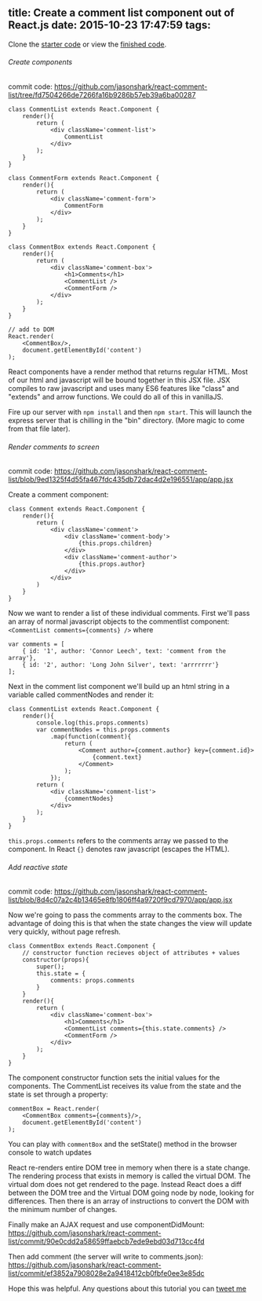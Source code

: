title: Create a comment list component out of React.js
date: 2015-10-23 17:47:59
tags:
---

Clone the [starter code](https://github.com/jasonshark/react-comment-list/tree/f7f7b0451edc008b25817c6fedb44b42001613ee) or view the [finished code](https://github.com/jasonshark/react-comment-list/tree/master).
<!-- more -->

###### Create components
commit code: https://github.com/jasonshark/react-comment-list/tree/fd7504266de7266fa16b9286b57eb39a6ba00287
```
class CommentList extends React.Component {
	render(){
		return (
			<div className='comment-list'>
				CommentList
			</div>
		);
	}
}

class CommentForm extends React.Component {
	render(){
		return (
			<div className='comment-form'>
				CommentForm
			</div>
		);
	}
}

class CommentBox extends React.Component {
	render(){
		return (
			<div className='comment-box'>
				<h1>Comments</h1>
				<CommentList />
				<CommentForm />
			</div>
		);
	}
}

// add to DOM
React.render(
	<CommentBox/>,
	document.getElementById('content')
);
```

React components have a render method that returns regular HTML. Most of our html and javascript will be bound together in this JSX file. JSX compiles to raw javascript and uses many ES6 features like "class" and "extends" and arrow functions. We could do all of this in vanillaJS.

Fire up our server with `npm install` and then `npm start`. This will launch the express server that is chilling in the "bin" directory. (More magic to come from that file later).

###### Render comments to screen
commit code: https://github.com/jasonshark/react-comment-list/blob/9ed1325f4d55fa467fdc435db72dac4d2e196551/app/app.jsx

Create a comment component:
```
class Comment extends React.Component {
	render(){
		return (
			<div className='comment'>
				<div className='comment-body'>
					{this.props.children}
				</div>
				<div className='comment-author'>
					{this.props.author}
				</div>
			</div>
		)
	}
}
```

Now we want to render a list of these individual comments. First we'll pass an array of normal javascript objects to the commentlist component: `<CommentList comments={comments} />` where
```
var comments = [
	{ id: '1', author: 'Connor Leech', text: 'comment from the array'},
	{ id: '2', author: 'Long John Silver', text: 'arrrrrrr'}
];
```

Next in the comment list component we'll build up an html string in a variable called commentNodes and render it:

```
class CommentList extends React.Component {
	render(){
		console.log(this.props.comments)
		var commentNodes = this.props.comments
			.map(function(comment){
				return (
					<Comment author={comment.author} key={comment.id}>
						{comment.text}
					</Comment>
				);
			});
		return (
			<div className='comment-list'>
				{commentNodes}
			</div>
		);
	}
}
```
`this.props.comments` refers to the comments array we passed to the component. In React `{}` denotes raw javascript (escapes the HTML).


###### Add reactive state
commit code: https://github.com/jasonshark/react-comment-list/blob/8d4c07a2c4b13465e8fb1806ff4a9720f9cd7970/app/app.jsx

Now we're going to pass the comments array to the comments box. The advantage of doing this is that when the state changes the view will update very quickly, without page refresh.

```
class CommentBox extends React.Component {
	// constructor function recieves object of attributes + values
	constructor(props){
		super();
		this.state = {
			comments: props.comments
		}
	}
	render(){
		return (
			<div className='comment-box'>
				<h1>Comments</h1>
				<CommentList comments={this.state.comments} />
				<CommentForm />
			</div>
		);
	}
}
```

The component constructor function sets the initial values for the components. The CommentList receives its value from the state and the state is set through a property:

```
commentBox = React.render(
	<CommentBox comments={comments}/>,
	document.getElementById('content')
);
```
You can play with `commentBox` and the setState() method in the browser console to watch updates 


React re-renders entire DOM tree in memory when there is a state change. The rendering process that exists in memory is called the virtual DOM. The virtual dom does not get rendered to the page. Instead React does a diff between the DOM tree and the Virtual DOM going node by node, looking for differences. Then there is an array of instructions to convert the DOM with the minimum number of changes.


Finally make an AJAX request and use componentDidMount: https://github.com/jasonshark/react-comment-list/commit/90e0cdd2a58659ffaebcb7ede9ebd03d713cc4fd

Then add comment (the server will write to comments.json): https://github.com/jasonshark/react-comment-list/commit/ef3852a7908028e2a9418412cb0fbfe0ee3e85dc

Hope this was helpful. Any questions about this tutorial you can [tweet me](http://twitter.com/cleechtech)